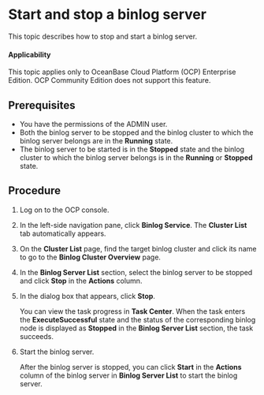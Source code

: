 # Start and stop a binlog server

This topic describes how to stop and start a binlog server.

<main id="notice" type='notice'>
<h4>Applicability</h4>
<p>This topic applies only to OceanBase Cloud Platform (OCP) Enterprise Edition. OCP Community Edition does not support this feature. </p>
</main>

## Prerequisites

* You have the permissions of the ADMIN user.
* Both the binlog server to be stopped and the binlog cluster to which the binlog server belongs are in the **Running** state.
* The binlog server to be started is in the **Stopped** state and the binlog cluster to which the binlog server belongs is in the **Running** or **Stopped** state.

## Procedure

1. Log on to the OCP console.

2. In the left-side navigation pane, click **Binlog Service**. The **Cluster List** tab automatically appears.

3. On the **Cluster List** page, find the target binlog cluster and click its name to go to the **Binlog Cluster Overview** page.

4. In the **Binlog Server List** section, select the binlog server to be stopped and click **Stop** in the **Actions** column.

5. In the dialog box that appears, click **Stop**.

   You can view the task progress in **Task Center**. When the task enters the **ExecuteSuccessful** state and the status of the corresponding binlog node is displayed as **Stopped** in the **Binlog Server List** section, the task succeeds.

6. Start the binlog server.

   After the binlog server is stopped, you can click **Start** in the **Actions** column of the binlog server in **Binlog Server List** to start the binlog server.

